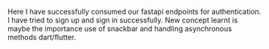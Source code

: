 Here I have successfully consumed our fastapi endpoints for authentication.
I have tried to sign up and sign in successfully.
New concept learnt is maybe the importance use of snackbar and handling asynchronous methods dart/flutter.
